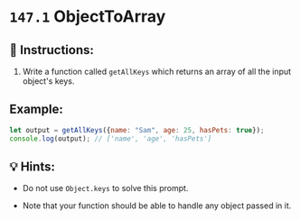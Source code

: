 # `147.1` ObjectToArray

## 📝 Instructions:

1. Write a function called `getAllKeys` which returns an array of all the input object's keys.

## Example:

```js
let output = getAllKeys({name: "Sam", age: 25, hasPets: true});
console.log(output); // ['name', 'age', 'hasPets']
```

## 💡 Hints:

+ Do not use `Object.keys` to solve this prompt.

+ Note that your function should be able to handle any object passed in it.
